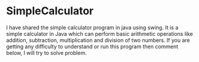 # SimpleCalculator
I have shared the simple calculator program in java using swing. It is a simple calculator in Java which can perform basic arithmetic operations like addition, subtraction, multiplication and division of two numbers. If you are getting any difficulty to understand or run this program then comment below, I will try to solve problem.
